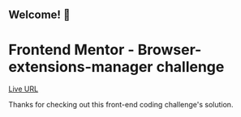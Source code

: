 ## Welcome! 👋

# Frontend Mentor - Browser-extensions-manager challenge

[Live URL](https://prabhu7x.github.io/Browser-extension-manager/)

Thanks for checking out this front-end coding challenge's solution.